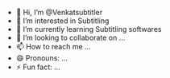 - 👋 Hi, I’m @Venkatsubtitler
- 👀 I’m interested in Subtitling
- 🌱 I’m currently learning Subtitling softwares
- 💞️ I’m looking to collaborate on ...
- 📫 How to reach me ...
- 😄 Pronouns: ...
- ⚡ Fun fact: ...

<!---
Venkatsubtitler/Venkatsubtitler is a ✨ special ✨ repository because its `README.md` (this file) appears on your GitHub profile.
You can click the Preview link to take a look at your changes.
--->
